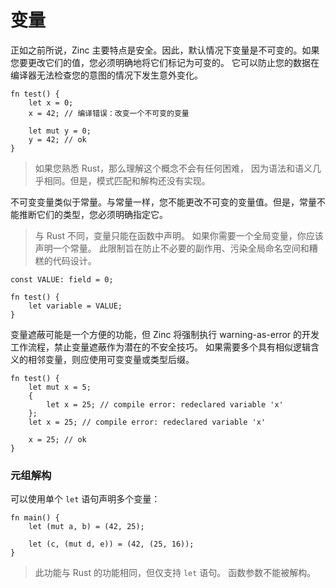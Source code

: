 # 变量

正如之前所说，Zinc 主要特点是安全。因此，默认情况下变量是不可变的。如果您要更改它们的值，您必须明确地将它们标记为可变的。 
它可以防止您的数据在编译器无法检查您的意图的情况下发生意外变化。

```rust,no_run,noplaypen
fn test() {
    let x = 0;    
    x = 42; // 编译错误：改变一个不可变的变量

    let mut y = 0;
    y = 42; // ok
}
```

> 如果您熟悉 Rust，那么理解这个概念不会有任何困难，
> 因为语法和语义几乎相同。但是，模式匹配和解构还没有实现。

不可变变量类似于常量。与常量一样，您不能更改不可变的变量值。但是，常量不能推断它们的类型，您必须明确指定它。

> 与 Rust 不同，变量只能在函数中声明。
> 如果你需要一个全局变量，你应该声明一个常量。
> 此限制旨在防止不必要的副作用、污染全局命名空间和糟糕的代码设计。

```rust,no_run,noplaypen
const VALUE: field = 0;

fn test() {
    let variable = VALUE;
}
```

变量遮蔽可能是一个方便的功能，但 Zinc 将强制执行 warning-as-error 的开发工作流程，禁止变量遮蔽作为潜在的不安全技巧。 
如果需要多个具有相似逻辑含义的相邻变量，则应使用可变变量或类型后缀。

```rust,no_run,noplaypen
fn test() {
    let mut x = 5;
    {        
        let x = 25; // compile error: redeclared variable 'x'
    };    
    let x = 25; // compile error: redeclared variable 'x'

    x = 25; // ok
}
```

### 元组解构

可以使用单个 `let` 语句声明多个变量：

```rust,no_run,noplaypen
fn main() {
    let (mut a, b) = (42, 25);

    let (c, (mut d, e)) = (42, (25, 16));
}
```

> 此功能与 Rust 的功能相同，但仅支持 `let` 语句。 函数参数不能被解构。

